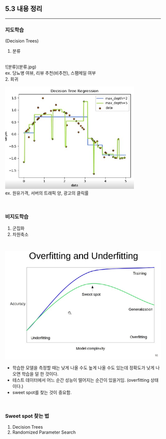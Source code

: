 ## 5.3 내용 정리
---
### 지도학습
(Decision Trees) <br>
1. 분류
<br>
![분류](분류.jpg)
<br>
ex. 당뇨병 여뷰, 리뷰 추천(비추천), 스팸메일 여부

<br>
2. 회귀
  
![회귀](회귀.jpg)
<br>
ex. 원유가격, 서버의 트래픽 양, 광고의 클릭률


<br>

### 비지도학습
1. 군집화
2. 차원축소

<br>

![overfitting and underfitting](overfitting.jpg)
<br>

- 학습한 모델을 측정할 때는 낮게 나올 수도 높게 나올 수도 있는데 정확도가 낮게 나오면 학습을 덜 한 것이다.   
- 테스트 데이터에서 어느 순간 성능이 떨어지는 순간이 있을거임. (overfitting 상태이다.)
- sweet spot를 찾는 것이 중요함.

<br>


### Sweet spot 찾는 법
1. Decision Trees
2. Randomized Parameter Search




